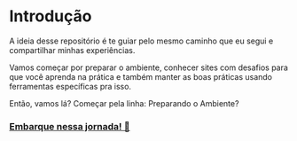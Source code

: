 # Introdução
A ideia desse repositório é te guiar pelo mesmo caminho que eu segui e compartilhar minhas experiências.

Vamos começar por preparar o ambiente, conhecer sites com desafios para que você aprenda na prática e também manter as boas práticas usando ferramentas específicas pra isso.

Então, vamos lá? Começar pela linha: Preparando o Ambiente?

### [Embarque nessa jornada! :train:](https://github.com/danlongname/rubi-sobre-trilhos/tree/version_2.0.0/preparando_o_ambiente)
